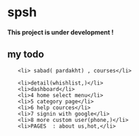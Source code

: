 # spsh
<h4>This project is under development !</h4>
<h2>my todo</h2>
<ul>

    <li> sabad( pardakht) , courses</li>
    
    <li>detail(whishlist,)</li>
    <li>dashboard</li>
    <li>4 home select menu</li>
    <li>5 category page</li>
    <li>6 help cources</li>
    <li>7 signin with google</li>
    <li>8 more custom user(phone,)</li>
    <li>PAGES  : about us,hot,</li>
</ul>
